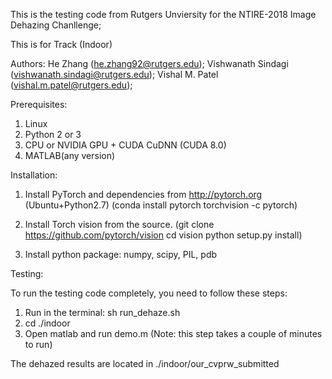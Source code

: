 
This is the testing code from Rutgers Unviersity for the NTIRE-2018 Image Dehazing Chanllenge;

This is for Track (Indoor)

Authors: He Zhang (he.zhang92@rutgers.edu); Vishwanath Sindagi (vishwanath.sindagi@rutgers.edu); Vishal M. Patel (vishal.m.patel@rutgers.edu);

Prerequisites:
1. Linux
2. Python 2 or 3
3. CPU or NVIDIA GPU + CUDA CuDNN (CUDA 8.0)
4. MATLAB(any version)

Installation:
1. Install PyTorch and dependencies from http://pytorch.org (Ubuntu+Python2.7)
   (conda install pytorch torchvision -c pytorch)

2. Install Torch vision from the source.
   (git clone https://github.com/pytorch/vision
   cd vision
   python setup.py install)

3. Install python package: 
   numpy, scipy, PIL, pdb


Testing:

To run the testing code completely, you need to follow these steps:
1. Run in the terminal: sh run_dehaze.sh
2. cd ./indoor
3. Open matlab and run demo.m (Note: this step takes a couple of minutes to run)


The dehazed results are located in ./indoor/our_cvprw_submitted
